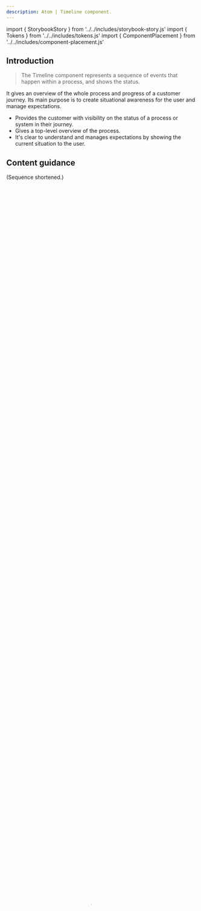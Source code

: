 ```yaml
---
description: Atom | Timeline component.
---
```


import { StorybookStory } from '../../includes/storybook-story.js'
import { Tokens } from '../../includes/tokens.js'
import { ComponentPlacement } from '../../includes/component-placement.js'

## Introduction

> The Timeline component represents a sequence of events that happen within a process, and shows the status.

It gives an overview of the whole process and progress of a customer journey. Its main purpose is to create situational awareness for the user and manage expectations.

* Provides the customer with visibility on the status of a process or system in their journey.
* Gives a top-level overview of the process.
* It's clear to understand and manages expectations by showing the current situation to the user.

## Content guidance

(Sequence shortened.)

<figure class="video_container">
  <video controls="true" allowfullscreen="true" poster="https://user-images.githubusercontent.com/78355810/122775270-db8dc100-d2a1-11eb-933e-6296cc4e086c.png" width="359" height="100%">
    <source src="https://user-images.githubusercontent.com/78355810/123393414-fc059600-d595-11eb-87d5-7e38954254af.mp4" type="video/mp4" />
  </video>
</figure>

### Status

Each event has a status. The status of the event is controlled by the decoration used.

| Style | Status | Description |
| :--- | :--- | :--- |
| ![pending](https://user-images.githubusercontent.com/78355810/122376864-7150e580-cf5c-11eb-8501-fae0f7f8aa4b.png)| `pending` |Communicates that the event has yet to commence. |
| ![in progress](https://user-images.githubusercontent.com/78355810/122773523-5655dc80-d2a0-11eb-889e-fadbca455c36.png) | `inprogress` | Indicates that progress is currently being made on this step. |
| ![success](https://user-images.githubusercontent.com/78355810/122773619-68377f80-d2a0-11eb-8d1a-7a79da14cd3d.png) | `completed` | The event has been successfully completed. |
| ![action required](https://user-images.githubusercontent.com/78355810/122377269-d73d6d00-cf5c-11eb-8183-07a35bf559d9.png) | `actionrequired` | This is used when a customer needs to take action in order to proceed with the process. |
| ![warning](https://user-images.githubusercontent.com/78355810/122377627-25527080-cf5d-11eb-9b59-c3711568e30b.png) | `warning` | Informs of a problem with low severity such as foreseeable delays or outages etc. The problem is expected to be automatically resolved as the situation changes. |
| ![error](https://user-images.githubusercontent.com/78355810/122377917-68144880-cf5d-11eb-8f92-8bafc8778a6f.png) | `error` | This is a failure indication. Something couldn't be resolved and so has halted the whole process marking other `inprogress`\ `pending` event(s) `cancelled`. It should be accompanied by a helpful message. |

### Icons & numerals

There are 3 styles of timeline to choose from in the 'overview decorations' - default, icon, or number.

#### Default 
Uses a circle and implies nothing other than it is an event.

#### Icons 
Thes can be selected from a list to help convey meaning for each event and make it easier to identify a step. If selected, all events will need an icon chosen from the list.

#### Numbers 
For use when an order should be shown.


Some icons are special and automatically reserved for use only with a particular status, such as Complete tick, Action required arrow, Warning triangle, and Error diamond. These show on all the variants of 'overview decoration'. 

### Heading, summary and step count

There is provision for a heading to describe what process the timeline is showing. This can be left blank if it has already been made clear in an ns-landmark above it to avoid duplication.

You can also add a summary to manage expectations
>eg. 2 days until your appointment

In addition to this, you can also display information on the number of events using step count. You can have up to 10 steps in a process and show how many have been completed so far. 
>eg. 1 of 6 steps completed

### Showing additional information

On events that are in progress, it is possible to add further information relevant to this step to aid customer understanding, or if an action is required, provide a link to another area such as a form to complete. Warnings and Error status should have helpful messaging added this way, and with links if useful.

On events that have been successfully completed, there is the option to display a time-stamp alongside the status.

## Best practice for Timeline

| 💚 Do's | 💔 Don'ts |
| :--- | :--- |
| Use a maximum of 10 steps | Add too much detailed content |
| Consider if the title duplicates page title | Use illustrations or icons in additional content |
| Provide helpful messaging | Use overly long event names |
| Use summary to set expectations | Use timestamp if it causes confusion with a date elsewhere on the page|

## Best practice for Individual Timeline Event

| 💚 Do's | 💔 Don'ts |
| :--- | :--- |
| Use any one of default, icon or number decoration for all events in the timeline sequence |  Mix two different decoration types in events |
| Use `ns-card` to provide additional information for `inprogress`, `actionrequired`, `warning` and `error` events | Use any icon type with names ending `Solid` or `Outline` |
| Always pick `ns-icon` type from the specification provided in below section |  |

## Usage

<StorybookStory story="components-ns-timeline--timeline"></StorybookStory>

## Component placement

<ComponentPlacement component="ns-timeline" parentComponents="ns-panel"></ComponentPlacement>

<ComponentPlacement component="ns-timeline-event" parentComponents="ns-timeline"></ComponentPlacement>

## Specification for Timeline

| Attribute | Type | Default | Options | Description |
| :--- | :--- | :--- | :--- | :--- |
| `showstepcount` | `boolean` | `false` | `true`, `false` | Set true to show completed vs total event progress count below the timeline heading |

| Slots | Type |
| :--- | :--- |
| `heading` | `<h2>` |
| `summary` | `<p>` |
| `event` | `<ns-timeline-event>` |

## Specification for Individual Timeline Event

| Attribute | Type | Default | Options | Description |
| :--- | :--- | :--- | :--- | :--- |
| `status` | `string` | `pending`| `pending`, `inprogress`, `actionrequired`, `warning`, `error`, `completed`, `cancelled` | |
| `icon`| `string` | | `appliance`, `bill`, `boiler`, `calendar`, `clock`, `download`, `electricity`, `energy`, `gas`, `home`, `meter`, `protect`, `rewards`, `search`, `tag`. Please see the [documentation for ns-icon](../components/ns-icon)  | Optional icon to add to the event decoration |
| `index` | `number` | |  | Optional numbered index to add to the event decoration |
| `updatedAt` | `date` | |  | Optional ISO date only used along with `completed` status to record the event completed date & time. |

| Slots | Type |
| :--- | :--- |
| `heading` | `<h3>` |
| `anonymous` | `<ns-card>` |

## Feedback
* Do you have insights or concerns to share? You can raise an issue via [Github bugs](https://github.com/ConnectedHomes/nucleus/issues/new?assignees=&labels=Bug&template=a--bug-report.md&title=[bug]%20[ns-form]).
* See all the issues already raised via [Github issues](https://github.com/connectedHomes/nucleus/issues?utf8=%E2%9C%93&q=is%3Aopen+is%3Aissue+label%3ABug+[ns-form]).

💩 🎉 🦄 You can also contact the team on Slack on the `#product-nucleus` channel!

## Related links
* [ns-card](../components/ns-card)
* [ns-icon](../components/ns-icon)
